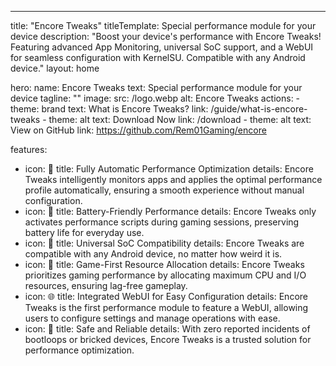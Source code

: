 ---
title: "Encore Tweaks"
titleTemplate: Special performance module for your device
description: "Boost your device's performance with Encore Tweaks! Featuring advanced App Monitoring, universal SoC support, and a WebUI for seamless configuration with KernelSU. Compatible with any Android device."
layout: home

hero:
  name: Encore Tweaks
  text: Special performance module for your device
  tagline: ""
  image:
    src: /logo.webp
    alt: Encore Tweaks
  actions:
    - theme: brand
      text: What is Encore Tweaks?
      link: /guide/what-is-encore-tweaks
    - theme: alt
      text: Download Now
      link: /download
    - theme: alt
      text: View on GitHub
      link: https://github.com/Rem01Gaming/encore

features:
  - icon: 🤖
    title: Fully Automatic Performance Optimization
    details: Encore Tweaks intelligently monitors apps and applies the optimal performance profile automatically, ensuring a smooth experience without manual configuration.
  - icon: 🔋
    title: Battery-Friendly Performance
    details: Encore Tweaks only activates performance scripts during gaming sessions, preserving battery life for everyday use.
  - icon: 📱
    title: Universal SoC Compatibility
    details: Encore Tweaks are compatible with any Android device, no matter how weird it is.
  - icon: 🚀
    title: Game-First Resource Allocation
    details: Encore Tweaks prioritizes gaming performance by allocating maximum CPU and I/O resources, ensuring lag-free gameplay.
  - icon: 🌐
    title: Integrated WebUI for Easy Configuration
    details: Encore Tweaks is the first performance module to feature a WebUI, allowing users to configure settings and manage operations with ease.
  - icon: 🤗
    title: Safe and Reliable
    details: With zero reported incidents of bootloops or bricked devices, Encore Tweaks is a trusted solution for performance optimization.
